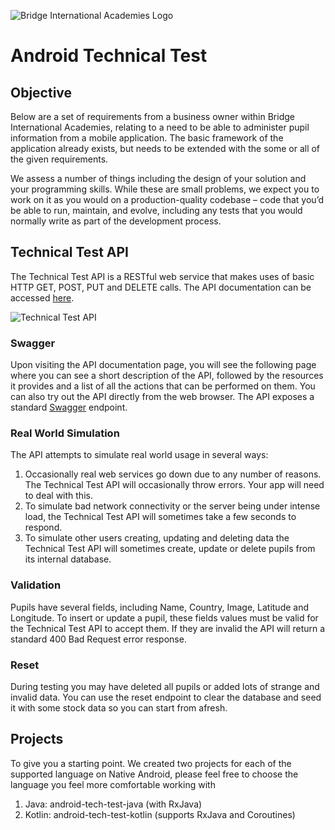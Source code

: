 ![Bridge International Academies Logo](BannerLogo280x60.png)

# Android Technical Test

## Objective

Below are a set of requirements from a business owner within Bridge International Academies, relating to a need to be able to administer pupil information from a mobile application.  The basic framework of the application already exists, but needs to be extended with the some or all of the given requirements.

We assess a number of things including the design of your solution and your programming skills. While these are small problems, we expect you to work on it as you would on a production-quality codebase – code that you’d be able to run, maintain, and evolve, including any tests that you would normally write as part of the development process.

## Technical Test API

The Technical Test API is a RESTful web service that makes uses of basic HTTP GET, POST, PUT and DELETE calls. The API documentation can be accessed [here](https://androidtechnicaltestapi-test.bridgeinternationalacademies.com/swagger/index.html).

![Technical Test API](TechnicalTestAPI.png)

### Swagger

Upon visiting the API documentation page, you will see the following page where you can see a short description of the API, followed by the resources it provides and a list of all the actions that can be performed on them. You can also try out the API directly from the web browser. The API exposes a standard [Swagger](http://swagger.io/) endpoint.

### Real World Simulation

The API attempts to simulate real world usage in several ways:

1. Occasionally real web services go down due to any number of reasons. The Technical Test API will occasionally throw errors. Your app will need to deal with this.
2. To simulate bad network connectivity or the server being under intense load, the Technical Test API will sometimes take a few seconds to respond.
3. To simulate other users creating, updating and deleting data the Technical Test API will sometimes create, update or delete pupils from its internal database.

### Validation

Pupils have several fields, including Name, Country, Image, Latitude and Longitude. To insert or update a pupil, these fields values must be valid for the Technical Test API to accept them. If they are invalid the API will return a standard 400 Bad Request error response.

### Reset

During testing you may have deleted all pupils or added lots of strange and invalid data. You can use the reset endpoint to clear the database and seed it with some stock data so you can start from afresh.

## Projects

To give you a starting point. We created two projects for each of the supported language on Native Android, please feel free to choose the language you feel more comfortable working with

1. Java: android-tech-test-java (with RxJava)
2. Kotlin: android-tech-test-kotlin (supports RxJava and Coroutines)
